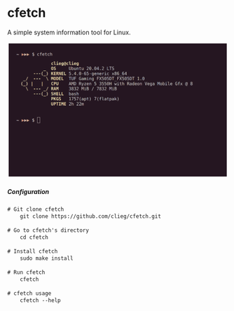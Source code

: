 # cfetch
A simple system information tool for Linux.

![cfetch](https://raw.githubusercontent.com/clieg/clieg.github.io/master/images/cfetch-new.png)

##### Configuration
```
# Git clone cfetch
    git clone https://github.com/clieg/cfetch.git

# Go to cfetch's directory
    cd cfetch

# Install cfetch
    sudo make install

# Run cfetch
    cfetch

# cfetch usage
    cfetch --help
```
